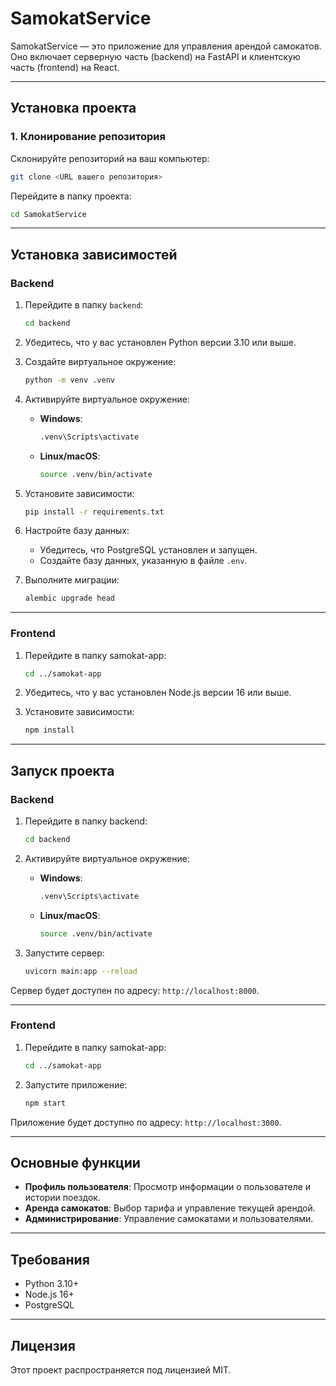 
# SamokatService

SamokatService — это приложение для управления арендой самокатов. Оно включает серверную часть (backend) на FastAPI и клиентскую часть (frontend) на React.

---

## Установка проекта

### 1. Клонирование репозитория
Склонируйте репозиторий на ваш компьютер:
```bash
git clone <URL вашего репозитория>
```

Перейдите в папку проекта:
```bash
cd SamokatService
```

---

## Установка зависимостей

### Backend
1. Перейдите в папку `backend`:
   ```bash
   cd backend
   ```

2. Убедитесь, что у вас установлен Python версии 3.10 или выше.

3. Создайте виртуальное окружение:
   ```bash
   python -m venv .venv
   ```

4. Активируйте виртуальное окружение:
   - **Windows**:
     ```bash
     .venv\Scripts\activate
     ```
   - **Linux/macOS**:
     ```bash
     source .venv/bin/activate
     ```

5. Установите зависимости:
   ```bash
   pip install -r requirements.txt
   ```

6. Настройте базу данных:
   - Убедитесь, что PostgreSQL установлен и запущен.
   - Создайте базу данных, указанную в файле `.env`.

7. Выполните миграции:
   ```bash
   alembic upgrade head
   ```

---

### Frontend
1. Перейдите в папку samokat-app:
   ```bash
   cd ../samokat-app
   ```

2. Убедитесь, что у вас установлен Node.js версии 16 или выше.

3. Установите зависимости:
   ```bash
   npm install
   ```

---

## Запуск проекта

### Backend
1. Перейдите в папку backend:
   ```bash
   cd backend
   ```

2. Активируйте виртуальное окружение:
   - **Windows**:
     ```bash
     .venv\Scripts\activate
     ```
   - **Linux/macOS**:
     ```bash
     source .venv/bin/activate
     ```

3. Запустите сервер:
   ```bash
   uvicorn main:app --reload
   ```

Сервер будет доступен по адресу: `http://localhost:8000`.

---

### Frontend
1. Перейдите в папку samokat-app:
   ```bash
   cd ../samokat-app
   ```

2. Запустите приложение:
   ```bash
   npm start
   ```

Приложение будет доступно по адресу: `http://localhost:3000`.

---

## Основные функции
- **Профиль пользователя**: Просмотр информации о пользователе и истории поездок.
- **Аренда самокатов**: Выбор тарифа и управление текущей арендой.
- **Администрирование**: Управление самокатами и пользователями.

---

## Требования
- Python 3.10+
- Node.js 16+
- PostgreSQL

---

## Лицензия
Этот проект распространяется под лицензией MIT.
